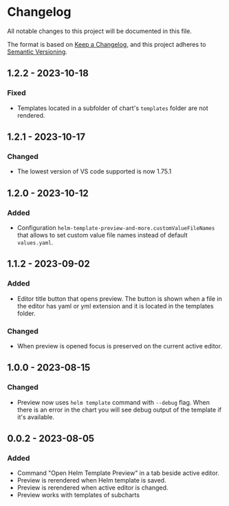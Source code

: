 # Changelog

All notable changes to this project will be documented in this file.

The format is based on [Keep a Changelog](https://keepachangelog.com/en/1.0.0/),
and this project adheres to [Semantic Versioning](https://semver.org/spec/v2.0.0.html).

## 1.2.2 - 2023-10-18

### Fixed

- Templates located in a subfolder of chart's `templates` folder are not rendered.

## 1.2.1 - 2023-10-17

### Changed

- The lowest version of VS code supported is now 1.75.1

## 1.2.0 - 2023-10-12

### Added

- Configuration `helm-template-preview-and-more.customValueFileNames` that allows to set custom value file names instead of default `values.yaml`.

## 1.1.2 - 2023-09-02

### Added

- Editor title button that opens preview. The button is shown when a file in the editor has yaml or yml extension and it is located in the templates folder.

### Changed

- When preview is opened focus is preserved on the current active editor.

## 1.0.0 - 2023-08-15

### Changed

- Preview now uses `helm template` command with `--debug` flag. When there is an error in the chart you will see debug output of the template if it's available.

## 0.0.2 - 2023-08-05

### Added

- Command "Open Helm Template Preview" in a tab beside active editor.
- Preview is rerendered when Helm template is saved.
- Preview is rerendered when active editor is changed.
- Preview works with templates of subcharts
